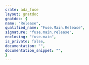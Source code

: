 ```yaml
---
crate: ada_fuse
layout: gnatdoc
gnatdoc: {
name: "Release",
qualified_name: "Fuse.Main.Release",
signature: "fuse.main.release",
enclosing: "fuse.main",
is_private: false,
documentation: "",
documentation_snippet: "",
}
---
```

